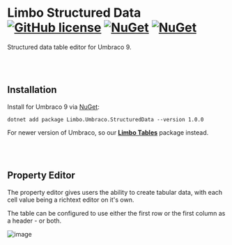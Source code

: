 # Limbo Structured Data  [![GitHub license](https://img.shields.io/badge/license-MIT-blue.svg)](LICENSE.md) [![NuGet](https://img.shields.io/nuget/v/Limbo.Umbraco.StructuredData.svg)](https://www.nuget.org/packages/Limbo.Umbraco.StructuredData) [![NuGet](https://img.shields.io/nuget/dt/Limbo.Umbraco.StructuredData.svg)](https://www.nuget.org/packages/Limbo.Umbraco.StructuredData) <!--[![Our Umbraco](https://img.shields.io/badge/our-umbraco-%233544B1)](https://our.umbraco.com/packages/backoffice-extensions/limbo-structured-data/)-->

Structured data table editor for Umbraco 9.




<br /><br />

## Installation

Install for Umbraco 9 via [NuGet](https://www.nuget.org/packages/Limbo.Umbraco.StructuredData/1.0.0):

```
dotnet add package Limbo.Umbraco.StructuredData --version 1.0.0
```

For newer version of Umbraco, so our [**Limbo Tables**](https://github.com/limbo-works/Limbo.Umbraco.Tables) package instead.




<br /><br />

## Property Editor

The property editor gives users the ability to create tabular data, with each cell value being a richtext editor on it's own.

The table can be configured to use either the first row or the first column as a header - or both.

![image](https://user-images.githubusercontent.com/3634580/159875238-bc72a39a-311d-423b-a23a-313f6bc2ae44.png)
